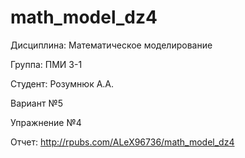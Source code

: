 # math_model_dz4

Дисциплина: Математическое моделирование

Группа: ПМИ 3-1

Студент: Розумнюк А.А.

Вариант №5

Упражнение №4

Отчет: http://rpubs.com/ALeX96736/math_model_dz4
